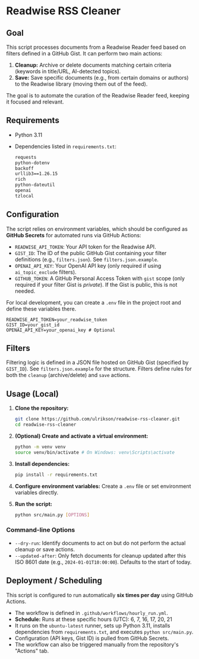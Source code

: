 # Readwise RSS Cleaner

## Goal

This script processes documents from a Readwise Reader feed based on filters defined in a GitHub Gist. It can perform two main actions:

1. **Cleanup:** Archive or delete documents matching certain criteria (keywords in title/URL, AI-detected topics).
2. **Save:** Save specific documents (e.g., from certain domains or authors) to the Readwise library (moving them out of the feed).

The goal is to automate the curation of the Readwise Reader feed, keeping it focused and relevant.

## Requirements

- Python 3.11
- Dependencies listed in `requirements.txt`:

    ```txt
    requests
    python-dotenv
    backoff
    urllib3==1.26.15
    rich
    python-dateutil
    openai
    tzlocal
    ```

## Configuration

The script relies on environment variables, which should be configured as **GitHub Secrets** for automated runs via GitHub Actions:

- `READWISE_API_TOKEN`: Your API token for the Readwise API.
- `GIST_ID`: The ID of the public GitHub Gist containing your filter definitions (e.g., `filters.json`). See `filters.json.example`.
- `OPENAI_API_KEY`: Your OpenAI API key (only required if using `ai_topic_exclude` filters).
- `GITHUB_TOKEN`: A GitHub Personal Access Token with `gist` scope (only required if your filter Gist is *private*). If the Gist is public, this is not needed.

For local development, you can create a `.env` file in the project root and define these variables there.

```.env
READWISE_API_TOKEN=your_readwise_token
GIST_ID=your_gist_id
OPENAI_API_KEY=your_openai_key # Optional
```

## Filters

Filtering logic is defined in a JSON file hosted on GitHub Gist (specified by `GIST_ID`). See `filters.json.example` for the structure. Filters define rules for both the `cleanup` (archive/delete) and `save` actions.

## Usage (Local)

1. **Clone the repository:**

    ```sh
    git clone https://github.com/ulrikson/readwise-rss-cleaner.git
    cd readwise-rss-cleaner
    ```

2. **(Optional) Create and activate a virtual environment:**

    ```sh
    python -m venv venv
    source venv/bin/activate # On Windows: venv\Scripts\activate
    ```

3. **Install dependencies:**

    ```sh
    pip install -r requirements.txt
    ```

4. **Configure environment variables:** Create a `.env` file or set environment variables directly.
5. **Run the script:**

    ```sh
    python src/main.py [OPTIONS]
    ```

### Command-line Options

- `--dry-run`: Identify documents to act on but do not perform the actual cleanup or save actions.
- `--updated-after`: Only fetch documents for cleanup updated after this ISO 8601 date (e.g., `2024-01-01T10:00:00`). Defaults to the start of today.

## Deployment / Scheduling

This script is configured to run automatically **six times per day** using GitHub Actions.

- The workflow is defined in `.github/workflows/hourly_run.yml`.
- **Schedule:** Runs at these specific hours (UTC): 6, 7, 16, 17, 20, 21
- It runs on the `ubuntu-latest` runner, sets up Python 3.11, installs dependencies from `requirements.txt`, and executes `python src/main.py`.
- Configuration (API keys, Gist ID) is pulled from GitHub Secrets.
- The workflow can also be triggered manually from the repository's "Actions" tab.
